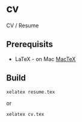 # cv
CV / Resume

## Prerequisits
* LaTeX - on Mac [MacTeX](https://tug.org/mactex/mactex-download.html)

## Build 

`xelatex resume.tex`
 
or 

`xelatex cv.tex`